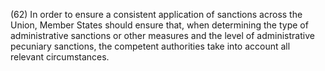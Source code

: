 (62) In order to ensure a consistent application of sanctions across the Union, Member States should ensure that, when determining the type of administrative sanctions or other measures and the level of administrative pecuniary sanctions, the competent authorities take into account all relevant circumstances.